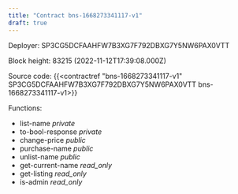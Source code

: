 ```yaml
---
title: "Contract bns-1668273341117-v1"
draft: true
---
```

Deployer: SP3CG5DCFAAHFW7B3XG7F792DBXG7Y5NW6PAX0VTT


 



Block height: 83215 (2022-11-12T17:39:08.000Z)

Source code: {{<contractref "bns-1668273341117-v1" SP3CG5DCFAAHFW7B3XG7F792DBXG7Y5NW6PAX0VTT bns-1668273341117-v1>}}

Functions:

* list-name _private_
* to-bool-response _private_
* change-price _public_
* purchase-name _public_
* unlist-name _public_
* get-current-name _read_only_
* get-listing _read_only_
* is-admin _read_only_
